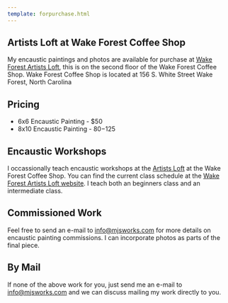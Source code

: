 ```yaml
---
template: forpurchase.html
---
```


Artists Loft at Wake Forest Coffee Shop    
---------
My encaustic paintings and photos are available for purchase at [Wake Forest Artists Loft](http://wfartistsloft.com/), this is on the second floor of the Wake Forest Coffee Shop. Wake Forest Coffee Shop is located at 156 S. White Street Wake Forest, North Carolina 

  Pricing
  ----------
  - 6x6 Encaustic Painting - $50
  - 8x10 Encaustic Painting - $80-$125 

Encaustic Workshops
-------------------
I occassionally teach encaustic workshops at the [Artists Loft](http://wfartistsloft.com/) at the Wake Forest Coffee Shop. You can find the current class schedule at the [Wake Forest Artists Loft website](http://wfartistsloft.com/booking/eventList.php). I teach both an beginners class and an intermediate class.
  
Commissioned Work
-----------------
Feel free to send an e-mail to [info@mjsworks.com](mailto:info@mjsworks.com) for more details on encaustic painting commissions. I can incorporate photos as parts of the final piece. 

By Mail
--------------

If none of the above work for you, just send me an e-mail to [info@mjsworks.com](mailto:info@mjsworks.com) and we can discuss mailing my work directly to you.
